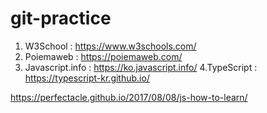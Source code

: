 # git-practice
1. W3School : https://www.w3schools.com/
2. Poiemaweb : https://poiemaweb.com/
3. Javascript.info : https://ko.javascript.info/
4.TypeScript : https://typescript-kr.github.io/

https://perfectacle.github.io/2017/08/08/js-how-to-learn/
